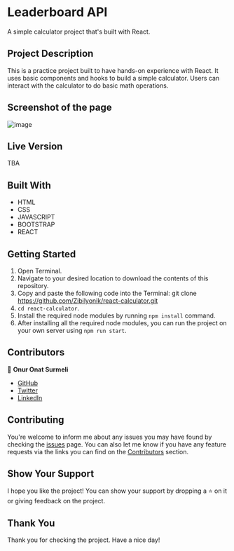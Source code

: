 # Leaderboard API
A simple calculator project that's built with React.




## Project Description
This is a practice project built to have hands-on experience with React. It uses basic components and hooks to build a simple calculator.
Users can interact with the calculator to do basic math operations.


## Screenshot of the page
![image](https://user-images.githubusercontent.com/34018257/129441202-f0572926-bfb6-479e-bb22-baa5311bd829.png)


## Live Version
TBA

## Built With

- HTML
- CSS
- JAVASCRIPT
- BOOTSTRAP
- REACT

## Getting Started

1. Open Terminal.
2. Navigate to your desired location to download the contents of this repository.
3. Copy and paste the following code into the Terminal: git clone https://github.com/Zibilyonik/react-calculator.git
4. ```cd react-calculator```.
5. Install the required node modules by running `npm install` command.
6. After installing all the required node modules, you can run the project on your own server using `npm run start`.


## Contributors

👤 **Onur Onat Surmeli**

- [GitHub](https://github.com/Zibilyonik)
- [Twitter](https://twitter.com/OnurSurmeli2)
- [LinkedIn](https://www.linkedin.com/in/onuronatsurmeli/)

## Contributing

You're welcome to inform me about any issues you may have found by checking the [issues](https://github.com/Zibilyonik/genre-track/issues) page.
You can also let me know if you have any feature requests via the links you can find on the [Contributors](#Contributors) section.

## Show Your Support

I hope you like the project! You can show your support by dropping a :star: on it or giving feedback on the project.

## Thank You
Thank you for checking the project. Have a nice day!


